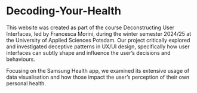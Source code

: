 # Decoding-Your-Health
This website was created as part of the course Deconstructing User Interfaces, led by Francesca Morini, during the winter semester 2024/25 at the University of Applied Sciences Potsdam. Our project critically explored and investigated deceptive patterns in UX/UI design, specifically how user interfaces can subtly shape and influence the user’s decisions and behaviours.

Focusing on the Samsung Health app, we examined its extensive usage of data visualisation and how those impact the user’s perception of their own personal health. 
